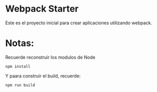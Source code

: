 # Webpack Starter

Este es el proyecto inicial para crear aplicaciones utilizando webpack.

# Notas:
Recuerde reconstruir los modulos de Node
```
npm install
```

Y paara construir el build, recuerde:
```
npm run build
```